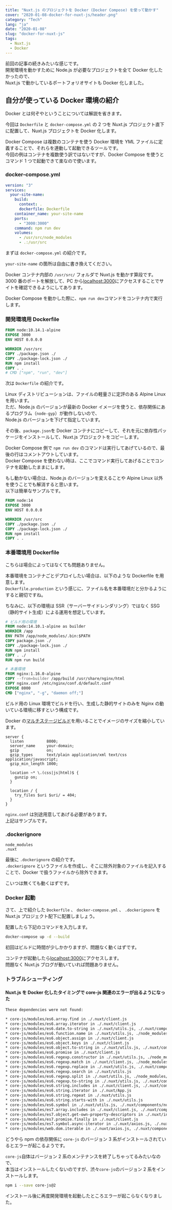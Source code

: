 ```yaml
---
title: "Nuxt.js のプロジェクトを Docker (Docker Compose) を使って動かす"
cover: "2020-01-08-docker-for-nuxt-js/header.png"
category: "Tech"
lang: "ja"
date: "2020-01-08"
slug: "docker-for-nuxt-js"
tags:
  - Nuxt.js
  - Docker
---
```


前回の記事の続きみたいな感じです。  
開発環境を動かすために Node.js が必要なプロジェクトを全て Docker 化したかったので、  
Nuxt.js で動かしているポートフォリオサイトも Docker 化しました。

## 自分が使っている Docker 環境の紹介

Docker とは何ぞやということについては解説を省きます。

今回は `Dockerfile` と `docker-compose.yml` の 2 つを Nuxt.js プロジェクト直下に配置して、Nuxt.js プロジェクトを Docker 化します。

Docker Compose は複数のコンテナを使う Docker 環境を YML ファイルに定義することで、それらを連動して起動できるツールです。  
今回の例はコンテナを複数使う訳ではないですが、Docker Compose を使うとコマンド 1 つで起動できて楽なので使います。

### docker-compose.yml

```yml
version: "3"
services:
  your-site-name:
    build:
      context: .
      dockerfile: Dockerfile
    container_name: your-site-name
    ports:
      - "3000:3000"
    command: npm run dev
    volumes:
      - /usr/src/node_modules
      - .:/usr/src
```

まずは `docker-compose.yml` の紹介です。

`your-site-name` の箇所は自由に書き換えてください。

Docker コンテナ内部の `/usr/src/` フォルダで Nuxt.js を動かす算段です。  
3000 番のポートを解放して、PC から[localhost:3000](http://localhost:3000)にアクセスすることでサイトを確認できるようにしてあります。

Docker Compose を動かした際に、`npm run dev`コマンドをコンテナ内で実行します。

### 開発環境用 Dockerfile

```Dockerfile
FROM node:10.14.1-alpine
EXPOSE 3000
ENV HOST 0.0.0.0

WORKDIR /usr/src
COPY ./package.json ./
COPY ./package-lock.json ./
RUN npm install
COPY . .
# CMD ["npm", "run", "dev"]
```

次は `Dockerfile` の紹介です。

Linux ディストリビューションは、ファイルの軽量さに定評のある Alpine Linux を用います。  
ただ、Node.js のバージョンが最新の Docker イメージを使うと、依存関係にあるプログラム（`node-gyp`）が動作しないので、  
Node.js のバージョンを下げて指定しています。

その後、`package.json`を Docker コンテナにコピーして、それを元に依存性パッケージをインストールして、Nuxt.js プロジェクトをコピーします。

Docker Compose 側で `npm run dev` のコマンドは実行してあげているので、最後の行はコメントアウトしています。  
Docker Compose を使わない時は、ここでコマンド実行してあげることでコンテナを起動したままにします。

もし動かない場合は、Node.js のバージョンを変えることや Alpine Linux 以外を使うことでも解消すると思います。  
以下は簡単なサンプルです。

```Dockerfile
FROM node:14
EXPOSE 3000
ENV HOST 0.0.0.0

WORKDIR /usr/src
COPY ./package.json ./
COPY ./package-lock.json ./
RUN npm install
COPY . .
```

### 本番環境用 Dockerfile

こちらは場合によってはなくても問題ありません。

本番環境をコンテナごとデプロイしたい場合は、以下のような Dockerfile を用意します。  
`Dockerfile.production` という感じに、ファイル名を本番環境だと分かるようにすると親切ですね。

ちなみに、以下の環境は SSR（サーバーサイドレンダリング）ではなく SSG（静的サイト生成）による運用を想定しています。

```Dockerfile
# ビルド用の環境
FROM node:14.10.1-alpine as builder
WORKDIR /app
ENV PATH /app/node_modules/.bin:$PATH
COPY package.json ./
COPY ./package-lock.json ./
RUN npm install
COPY . ./
RUN npm run build

# 本番環境
FROM nginx:1.16.0-alpine
COPY --from=builder /app/build /usr/share/nginx/html
COPY nginx.conf /etc/nginx/conf.d/default.conf
EXPOSE 8000
CMD ["nginx", "-g", "daemon off;"]
```

ビルド用の Linux 環境でビルドを行い、生成した静的サイトのみを Nginx の動いている環境に移すという構成です。

Docker の[マルチステージビルド](https://matsuand.github.io/docs.docker.jp.onthefly/develop/develop-images/multistage-build/)を用いることでイメージのサイズを縮小しています。

```nginx
server {
  listen          8000;
  server_name     your-domain;
  gzip            on;
  gzip_types      text/plain application/xml text/css application/javascript;
  gzip_min_length 1000;

  location ~* \.(css|js|html)$ {
    gunzip on;
  }

  location / {
    try_files $uri $uri/ = 404;
  }
}
```

`nginx.conf` は別途用意してあげる必要があります。  
上記はサンプルです。

### .dockerignore

```ignore
node_modules
.nuxt
```

最後に `.dockerignore` の紹介です。  
`.dockerignore` というファイルを作成し、そこに除外対象のファイルを記入することで、Docker で扱うファイルから除外できます。

こいつは無くても動くはずです。

### Docker 起動

さて、上で紹介した `Dockerfile` 、 `docker-compose.yml` 、 `.dockerignore` を Nuxt.js プロジェクト配下に配置しましょう。

配置したら下記のコマンドを入力します。

```bash
docker-compose up -d --build
```

初回はビルドに時間が少しかかりますが、問題なく動くはずです。

コンテナが起動したら[localhost:3000](http://localhost:3000)にアクセスします。  
問題なく Nuxt.js ブログが動いていれば問題ありません。

### トラブルシューティング

#### Nuxt.js を Docker 化したタイミングで core-js 関連のエラーが出るようになった

```bash
These dependencies were not found:

* core-js/modules/es6.array.find in ./.nuxt/client.js
* core-js/modules/es6.array.iterator in ./.nuxt/client.js
* core-js/modules/es6.date.to-string in ./.nuxt/utils.js, ./.nuxt/components/nuxt.js
* core-js/modules/es6.function.name in ./.nuxt/utils.js, ./node_modules/babel-loader/lib??ref--2-0!./node_modules/vue-loader/lib??vue-loader-options!./components/ContactForm.vue?vue&type=script&lang=js&
* core-js/modules/es6.object.assign in ./.nuxt/client.js
* core-js/modules/es6.object.keys in ./.nuxt/client.js
* core-js/modules/es6.object.to-string in ./.nuxt/utils.js, ./.nuxt/components/nuxt-link.client.js and 1 other
* core-js/modules/es6.promise in ./.nuxt/client.js
* core-js/modules/es6.regexp.constructor in ./.nuxt/utils.js, ./node_modules/babel-loader/lib??ref--2-0!./node_modules/vue-loader/lib??vue-loader-options!./components/ContactForm.vue?vue&type=script&lang=js&
* core-js/modules/es6.regexp.match in ./.nuxt/client.js, ./node_modules/babel-loader/lib??ref--2-0!./node_modules/vue-loader/lib??vue-loader-options!./components/ContactForm.vue?vue&type=script&lang=js&
* core-js/modules/es6.regexp.replace in ./.nuxt/utils.js, ./.nuxt/components/nuxt.js
* core-js/modules/es6.regexp.search in ./.nuxt/utils.js
* core-js/modules/es6.regexp.split in ./.nuxt/utils.js, ./node_modules/babel-loader/lib??ref--2-0!./node_modules/vue-loader/lib??vue-loader-options!./.nuxt/components/nuxt-build-indicator.vue?vue&type=script&lang=js&
* core-js/modules/es6.regexp.to-string in ./.nuxt/utils.js, ./.nuxt/components/nuxt.js
* core-js/modules/es6.string.includes in ./.nuxt/client.js, ./.nuxt/components/nuxt-link.client.js
* core-js/modules/es6.string.iterator in ./.nuxt/App.js
* core-js/modules/es6.string.repeat in ./.nuxt/utils.js
* core-js/modules/es6.string.starts-with in ./.nuxt/utils.js
* core-js/modules/es6.symbol in ./.nuxt/utils.js, ./.nuxt/components/nuxt-link.client.js
* core-js/modules/es7.array.includes in ./.nuxt/client.js, ./.nuxt/components/nuxt-link.client.js
* core-js/modules/es7.object.get-own-property-descriptors in ./.nuxt/index.js
* core-js/modules/es7.promise.finally in ./.nuxt/client.js
* core-js/modules/es7.symbol.async-iterator in ./.nuxt/axios.js, ./.nuxt/components/nuxt-link.client.js
* core-js/modules/web.dom.iterable in ./.nuxt/axios.js, ./.nuxt/components/nuxt-link.client.js
```

どうやら npm の依存関係に `core-js` のバージョン 3 系がインストールされているとエラーが起こるようです。

`core-js`自体はバージョン 2 系のメンテナンスを終了しちゃってるみたいなので、  
本当はインストールしたくないのですが、渋々`core-js`のバージョン 2 系をインストールします。

```bash
npm i --save core-js@2
```

インストール後に再度開発環境を起動したところエラーが起こらなくなりました。
